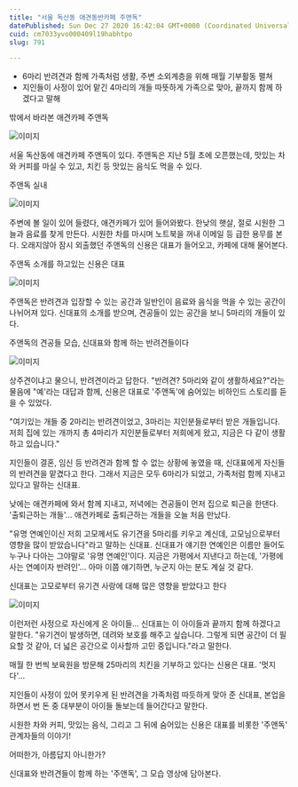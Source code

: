 ```yaml
---
title: "서울 독산동 애견동반카페 주앤독"
datePublished: Sun Dec 27 2020 16:42:04 GMT+0000 (Coordinated Universal Time)
cuid: cm7033yvo000409l19habhtpo
slug: 791

---
```



- 6마리 반려견과 함께 가족처럼 생활, 주변 소외계층을 위해 매월 기부활동 펼쳐
- 지인들이 사정이 있어 맡긴 4마리의 개들 따뜻하게 가족으로 맞아, 끝까지 함께 하겠다고 말해

밖에서 바라본 애견카페 주앤독

![이미지](https://cdn.hashnode.com/res/hashnode/image/upload/v1739254298236/40ee7c14-4504-4096-a610-5786d5e08014.png)

서울 독산동에 애견카페 주앤독이 있다. 주앤독은 지난 5월 초에 오픈했는데, 맛있는 차와 커피를 마실 수 있고, 치킨 등 맛있는 음식도 먹을 수 있다.

주앤독 실내

![이미지](https://cdn.hashnode.com/res/hashnode/image/upload/v1739254300981/dd150cc5-65dc-494b-8235-49b0f51cb51a.png)

주변에 볼 일이 있어 들렸다, 애견카페가 있어 들어와봤다. 한낮의 햇살, 절로 시원한 그늘과 음료를 찾게 만든다. 시원한 차를 마시며 노트북을 꺼내 이메일 등 급한 용무를 본다. 오래지않아 잠시 외출했던 주앤독의 신용은 대표가 들어오고, 카페에 대해 물어본다.

주앤독 소개를 하고있는 신용은 대표

![이미지](https://cdn.hashnode.com/res/hashnode/image/upload/v1739254303758/8d13b359-57f3-4fa1-b5d1-8a30499ad28d.png)

주앤독은 반려견과 입장할 수 있는 공간과 일반인이 음료와 음식을 먹을 수 있는 공간이 나뉘어져 있다. 신대표의 소개를 받으며, 견공들이 있는 공간을 보니 5마리의 개들이 있다.

주앤독의 견공들 모습, 신대표와 함께 하는 반려견들이다

![이미지](https://cdn.hashnode.com/res/hashnode/image/upload/v1739254306486/376410df-6d0d-4a81-b405-5cf39d434b07.png)

상주견이냐고 물으니, 반려견이라고 답한다. "반려견? 5마리와 같이 생활하세요?"라는 물음에 "예'라는 대답과 함께, 신용은 대표로 '주앤독'에 숨어있는 비하인드 스토리를 듣을 수 있었다.

"여기있는 개들 중 2마리는 반려견이었고, 3마리는 지인분들로부터 받은 개들입니다. 저희 집에 있는 개까지 총 4마리가 지인분들로부터 저희에게 왔고, 지금은 다 같이 생활하고 있습니다."

지인들이 결혼, 임신 등 반려견과 함께 할 수 없는 상황에 놓였을 때, 신대표에게 자신들의 반려견을 맡겼다고 한다. 그래서 지금은 모두 6마리가 되었고, 가족처럼 함께 지내고 있다고 말하는 신대표.

낮에는 애견카페에 와서 함께 지내고, 저녁에는 견공들이 먼저 집으로 퇴근을 한댄다. '출퇴근하는 개들'… 애견카페로 출퇴근하는 개들을 오늘 처음 만났다.

"유명 연예인이신 저희 고모께서도 유기견을 5마리를 키우고 계신데, 고모님으로부터 영향을 많이 받았습니다"라고 말하는 신대표. 신대표가 얘기한 연예인은 이름만 들어도 누구나 다아는 그야말로 '유명 연예인'이다. 지금은 가평에서 지낸다고 하는데, '가평에 사는 연예이자 반려인'… 아마 이쯤 얘기하면, 누군지 아는 분도 계실 것 같다.

신대표는 고모로부터 유기견 사랑에 대해 많은 영향을 받았다고 한다

![이미지](https://cdn.hashnode.com/res/hashnode/image/upload/v1739254308833/33adb21f-2967-4615-9da5-01bbbaf39804.jpeg)

이런저런 사정으로 자신에게 온 아이들… 신대표는 이 아이들과 끝까지 함께 하겠다고 말한다. "유기견이 발생하면, 데려와 보호를 해주고 싶습니다. 그렇게 되면 공간이 더 필요할 것 같아, 더 넓은 공간으로 이사할까 고민 중입니다."라고 말한다.

매월 한 번씩 보육원을 방문해 25마리의 치킨을 기부하고 있다는 신용은 대표. '멋지다'…

지인들이 사정이 있어 못키우게 된 반려견을 가족처럼 따듯하게 맞아 준 신대표, 본업을 하면서 번 돈 중 대부분이 아이들 돌보는데 들어간다고 말한다.

시원한 차와 커피, 맛있는 음식, 그리고 그 뒤에 숨어있는 신용은 대표를 비롯한 '주앤독' 관계자들의 이야기!

어떠한가, 아름답지 아니한가?

신대표와 반려견들이 함께 하는 '주앤독', 그 모습 영상에 담아본다.
